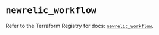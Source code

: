 # `newrelic_workflow`

Refer to the Terraform Registry for docs: [`newrelic_workflow`](https://registry.terraform.io/providers/newrelic/newrelic/3.60.0/docs/resources/workflow).
